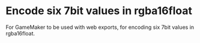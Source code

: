 # Encode six 7bit values in rgba16float
 For GameMaker to be used with web exports, for encoding six 7bit values in rgba16float.
